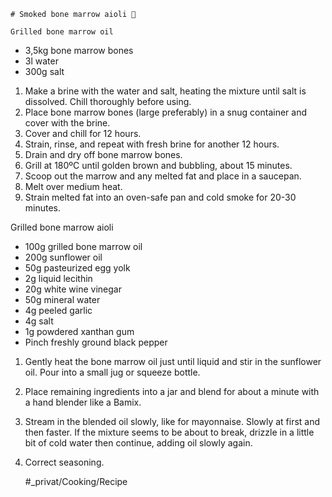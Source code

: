 
    # Smoked bone marrow aioli 🦴

    Grilled bone marrow oil
- 3,5kg bone marrow bones 
- 3l water
- 300g salt

1. Make a brine with the water and salt, heating the mixture until salt is dissolved. Chill thoroughly before using.
2. Place bone marrow bones (large preferably) in a snug container and cover with the brine.
3. Cover and chill for 12 hours.
4. Strain, rinse, and repeat with fresh brine for another 12 hours.
5. Drain and dry off bone marrow bones.
6. Grill at 180ºC until golden brown and bubbling, about 15 minutes.
7. Scoop out the marrow and any melted fat and place in a saucepan.
8. Melt over medium heat.
9. Strain melted fat into an oven-safe pan and cold smoke for 20-30 minutes.

Grilled bone marrow aioli
- 100g grilled bone marrow oil
- 200g sunflower oil
- 50g pasteurized egg yolk
- 2g liquid lecithin
- 20g white wine vinegar
- 50g mineral water
- 4g peeled garlic
- 4g salt
- 1g powdered xanthan gum
- Pinch freshly ground black pepper 

1. Gently heat the bone marrow oil just until liquid and stir in the sunflower oil. Pour into a small jug or squeeze bottle.
2. Place remaining ingredients into a jar and blend for about a minute with a hand blender like a Bamix.
3. Stream in the blended oil slowly, like for mayonnaise. Slowly at first and then faster. If the mixture seems to be about to break, drizzle in a little bit of cold water then continue, adding oil slowly again.
4. Correct seasoning. 

    #_privat/Cooking/Recipe
    